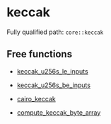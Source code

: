 # keccak

Fully qualified path: `core::keccak`

## Free functions

- [keccak_u256s_le_inputs](./core-keccak-keccak_u256s_le_inputs.md)

- [keccak_u256s_be_inputs](./core-keccak-keccak_u256s_be_inputs.md)

- [cairo_keccak](./core-keccak-cairo_keccak.md)

- [compute_keccak_byte_array](./core-keccak-compute_keccak_byte_array.md)

